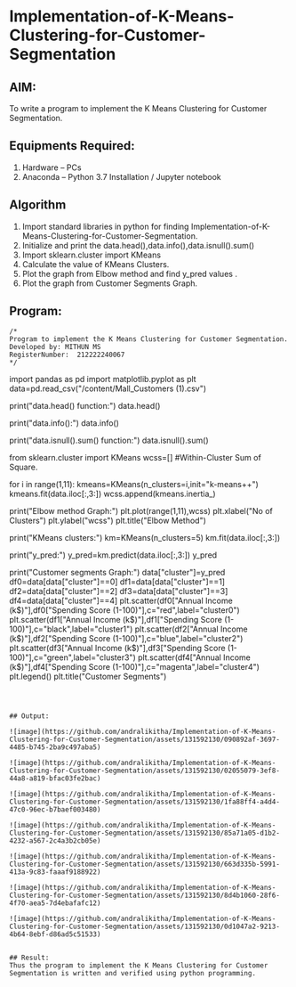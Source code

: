 # Implementation-of-K-Means-Clustering-for-Customer-Segmentation

## AIM:
To write a program to implement the K Means Clustering for Customer Segmentation.

## Equipments Required:
1. Hardware – PCs
2. Anaconda – Python 3.7 Installation / Jupyter notebook

## Algorithm
1. Import standard libraries in python for finding Implementation-of-K-Means-Clustering-for-Customer-Segmentation.
2. Initialize and print the data.head(),data.info(),data.isnull().sum()
3. Import sklearn.cluster import KMeans
4. Calculate the value of KMeans Clusters.
5. Plot the graph from Elbow method and find y_pred values .
6. Plot the graph from Customer Segments Graph.


## Program:
```
/*
Program to implement the K Means Clustering for Customer Segmentation.
Developed by: MITHUN MS
RegisterNumber:  212222240067
*/
```
import pandas as pd
import matplotlib.pyplot as plt
data=pd.read_csv("/content/Mall_Customers (1).csv")

print("data.head() function:")
data.head()

print("data.info():")
data.info()

print("data.isnull().sum() function:")
data.isnull().sum()

from sklearn.cluster import KMeans
wcss=[] #Within-Cluster Sum of Square.

for i in range(1,11):
  kmeans=KMeans(n_clusters=i,init="k-means++")
  kmeans.fit(data.iloc[:,3:])
  wcss.append(kmeans.inertia_)
  
print("Elbow method Graph:")
plt.plot(range(1,11),wcss)
plt.xlabel("No of Clusters")
plt.ylabel("wcss")
plt.title("Elbow Method")

print("KMeans clusters:")
km=KMeans(n_clusters=5)
km.fit(data.iloc[:,3:])

print("y_pred:")
y_pred=km.predict(data.iloc[:,3:])
y_pred

print("Customer segments Graph:")
data["cluster"]=y_pred
df0=data[data["cluster"]==0]
df1=data[data["cluster"]==1]
df2=data[data["cluster"]==2]
df3=data[data["cluster"]==3]
df4=data[data["cluster"]==4]
plt.scatter(df0["Annual Income (k$)"],df0["Spending Score (1-100)"],c="red",label="cluster0")
plt.scatter(df1["Annual Income (k$)"],df1["Spending Score (1-100)"],c="black",label="cluster1")
plt.scatter(df2["Annual Income (k$)"],df2["Spending Score (1-100)"],c="blue",label="cluster2")
plt.scatter(df3["Annual Income (k$)"],df3["Spending Score (1-100)"],c="green",label="cluster3")
plt.scatter(df4["Annual Income (k$)"],df4["Spending Score (1-100)"],c="magenta",label="cluster4")
plt.legend()
plt.title("Customer Segments")
```



## Output:

![image](https://github.com/andralikitha/Implementation-of-K-Means-Clustering-for-Customer-Segmentation/assets/131592130/090892af-3697-4485-b745-2ba9c497aba5)

![image](https://github.com/andralikitha/Implementation-of-K-Means-Clustering-for-Customer-Segmentation/assets/131592130/02055079-3ef8-44a8-a819-bfac03fe2bac)

![image](https://github.com/andralikitha/Implementation-of-K-Means-Clustering-for-Customer-Segmentation/assets/131592130/1fa88ff4-a4d4-47c0-96ec-b7baef003480)

![image](https://github.com/andralikitha/Implementation-of-K-Means-Clustering-for-Customer-Segmentation/assets/131592130/85a71a05-d1b2-4232-a567-2c4a3b2cb05e)

![image](https://github.com/andralikitha/Implementation-of-K-Means-Clustering-for-Customer-Segmentation/assets/131592130/663d335b-5991-413a-9c83-faaaf9188922)

![image](https://github.com/andralikitha/Implementation-of-K-Means-Clustering-for-Customer-Segmentation/assets/131592130/8d4b1060-28f6-4f70-aea5-7d4ebafafc12)

![image](https://github.com/andralikitha/Implementation-of-K-Means-Clustering-for-Customer-Segmentation/assets/131592130/0d1047a2-9213-4b64-8ebf-d86ad5c51533)


## Result:
Thus the program to implement the K Means Clustering for Customer Segmentation is written and verified using python programming.
